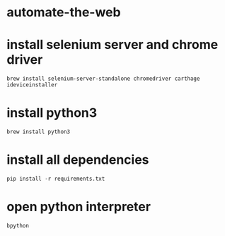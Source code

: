 # automate-the-web

# install selenium server and chrome driver
    brew install selenium-server-standalone chromedriver carthage ideviceinstaller

# install python3
    brew install python3

# install all dependencies
    pip install -r requirements.txt

# open python interpreter
    bpython


